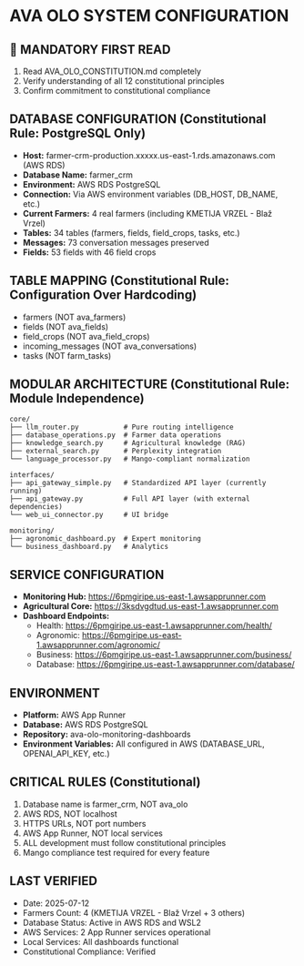 # AVA OLO SYSTEM CONFIGURATION

## 📜 MANDATORY FIRST READ
1. Read AVA_OLO_CONSTITUTION.md completely
2. Verify understanding of all 12 constitutional principles
3. Confirm commitment to constitutional compliance

## DATABASE CONFIGURATION (Constitutional Rule: PostgreSQL Only)
- **Host:** farmer-crm-production.xxxxx.us-east-1.rds.amazonaws.com (AWS RDS)
- **Database Name:** farmer_crm 
- **Environment:** AWS RDS PostgreSQL
- **Connection:** Via AWS environment variables (DB_HOST, DB_NAME, etc.)
- **Current Farmers:** 4 real farmers (including KMETIJA VRZEL - Blaž Vrzel)
- **Tables:** 34 tables (farmers, fields, field_crops, tasks, etc.)
- **Messages:** 73 conversation messages preserved
- **Fields:** 53 fields with 46 field crops

## TABLE MAPPING (Constitutional Rule: Configuration Over Hardcoding)
- farmers (NOT ava_farmers)
- fields (NOT ava_fields)
- field_crops (NOT ava_field_crops)  
- incoming_messages (NOT ava_conversations)
- tasks (NOT farm_tasks)

## MODULAR ARCHITECTURE (Constitutional Rule: Module Independence)
```
core/
├── llm_router.py           # Pure routing intelligence
├── database_operations.py  # Farmer data operations
├── knowledge_search.py     # Agricultural knowledge (RAG)
├── external_search.py      # Perplexity integration
└── language_processor.py   # Mango-compliant normalization

interfaces/
├── api_gateway_simple.py   # Standardized API layer (currently running)
├── api_gateway.py          # Full API layer (with external dependencies)
└── web_ui_connector.py     # UI bridge

monitoring/
├── agronomic_dashboard.py  # Expert monitoring
└── business_dashboard.py   # Analytics
```

## SERVICE CONFIGURATION
- **Monitoring Hub:** https://6pmgiripe.us-east-1.awsapprunner.com
- **Agricultural Core:** https://3ksdvgdtud.us-east-1.awsapprunner.com
- **Dashboard Endpoints:**
  - Health: https://6pmgiripe.us-east-1.awsapprunner.com/health/
  - Agronomic: https://6pmgiripe.us-east-1.awsapprunner.com/agronomic/
  - Business: https://6pmgiripe.us-east-1.awsapprunner.com/business/
  - Database: https://6pmgiripe.us-east-1.awsapprunner.com/database/

## ENVIRONMENT
- **Platform:** AWS App Runner
- **Database:** AWS RDS PostgreSQL
- **Repository:** ava-olo-monitoring-dashboards
- **Environment Variables:** All configured in AWS (DATABASE_URL, OPENAI_API_KEY, etc.)

## CRITICAL RULES (Constitutional)
1. Database name is farmer_crm, NOT ava_olo
2. AWS RDS, NOT localhost
3. HTTPS URLs, NOT port numbers
4. AWS App Runner, NOT local services
5. ALL development must follow constitutional principles
6. Mango compliance test required for every feature

## LAST VERIFIED
- Date: 2025-07-12
- Farmers Count: 4 (KMETIJA VRZEL - Blaž Vrzel + 3 others)
- Database Status: Active in AWS RDS and WSL2
- AWS Services: 2 App Runner services operational
- Local Services: All dashboards functional
- Constitutional Compliance: Verified